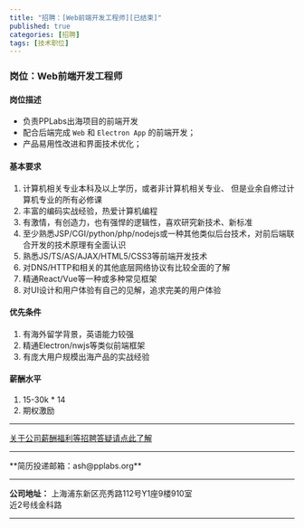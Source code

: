 ```yaml
---
title: "招聘：[Web前端开发工程师][已结束]"
published: true
categories: [招聘]
tags: [技术职位]
---
```



### 岗位：Web前端开发工程师
#### 岗位描述
- 负责PPLabs出海项目的前端开发
- 配合后端完成 `Web` 和 `Electron App` 的前端开发；
- 产品易用性改进和界面技术优化；

#### 基本要求
1. 计算机相关专业本科及以上学历，或者非计算机相关专业、 但是业余自修过计算机专业的所有必修课
2. 丰富的编码实战经验，热爱计算机编程
3. 有激情，有创造力，也有强悍的逻辑性，喜欢研究新技术、新标准
4. 至少熟悉JSP/CGI/python/php/nodejs或一种其他类似后台技术，对前后端联合开发的技术原理有全面认识
5. 熟悉JS/TS/AS/AJAX/HTML5/CSS3等前端开发技术
6. 对DNS/HTTP和相关的其他底层网络协议有比较全面的了解
7. 精通React/Vue等一种或多种常见框架
8. 对UI设计和用户体验有自己的见解，追求完美的用户体验

#### 优先条件
1. 有海外留学背景，英语能力较强
2. 精通Electron/nwjs等类似前端框架
3. 有庞大用户规模出海产品的实战经验

#### 薪酬水平
1. 15-30k * 14
2. 期权激励
<hr>

[关于公司薪酬福利等招聘答疑请点此了解](http://www.ashma.info/2019/03/01/Q&A-of-hiring/)

<hr>
**简历投递邮箱：ash@pplabs.org**

<hr/>

**公司地址：** 上海浦东新区亮秀路112号Y1座9楼910室<br/>
近2号线金科路<br/>

<hr>
